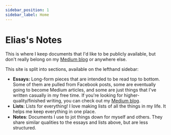 ```yaml
---
sidebar_position: 1
sidebar_label: Home
---
```


# Elias's Notes

This is where I keep documents that I'd like to be publicly available, but don't really belong on my [Medium blog](https://medium.com/@eliasjackson) or anywhere else.

This site is split into sections, available on the lefthand sidebar:

- **Essays:** Long-form pieces that are intended to be read top to bottom. Some of them are pulled from Facebook posts, some are eventually going to become Medium articles, and some are just things that I've written casually in my free time. If you're looking for higher-quality/finished writing, you can check out my [Medium blog](https://medium.com/@eliasjackson).
- **Lists**: Lists for everything! I love making lists of all the things in my life. It helps me keep everything in one place.
- **Notes**: Documents I use to jot things down for myself and others. They share similar qualities to the essays and lists above, but are less structured.
